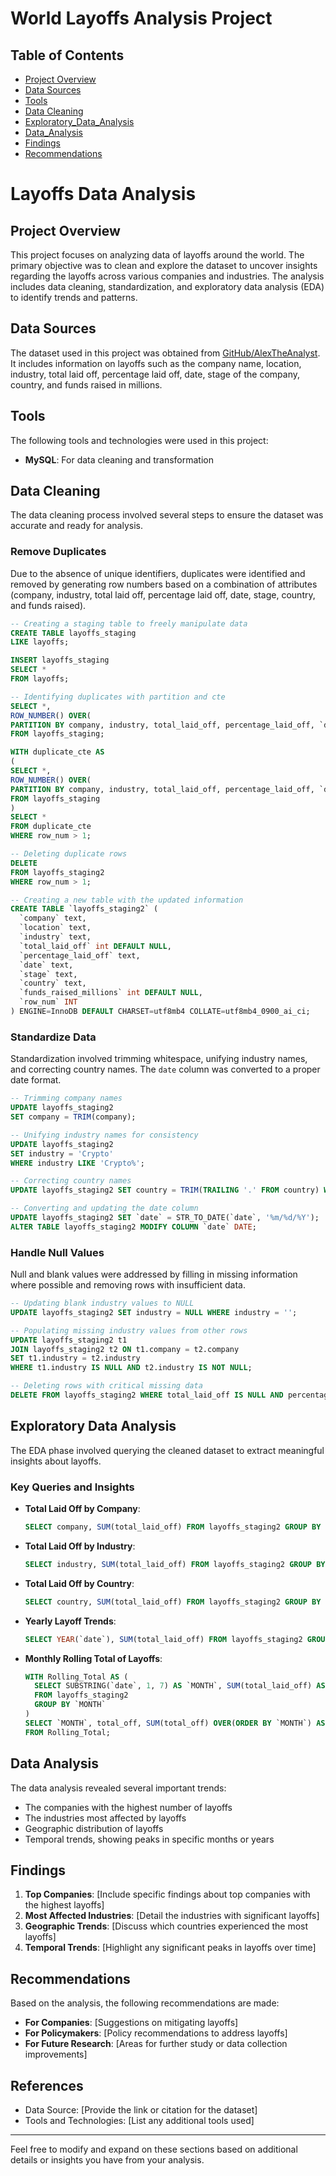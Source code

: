 # World Layoffs Analysis Project

## Table of Contents

- [Project Overview](#project-overview)
- [Data Sources](#data-sources)
- [Tools](#tools)
- [Data Cleaning](#data-cleaning)
- [Exploratory_Data_Analysis](#exploratory-data-analysis)
- [Data_Analysis](#data-analysis)
- [Findings](#findings)
- [Recommendations](#recommendations)

# Layoffs Data Analysis

## Project Overview
This project focuses on analyzing data of layoffs around the world. The primary objective was to clean and explore the dataset to uncover insights regarding the layoffs across various companies and industries. The analysis includes data cleaning, standardization, and exploratory data analysis (EDA) to identify trends and patterns.

## Data Sources
The dataset used in this project was obtained from [GitHub/AlexTheAnalyst](https://github.com/AlexTheAnalyst/MySQL-YouTube-Series/blob/main/layoffs.csv). It includes information on layoffs such as the company name, location, industry, total laid off, percentage laid off, date, stage of the company, country, and funds raised in millions.

## Tools
The following tools and technologies were used in this project:
- **MySQL**: For data cleaning and transformation

## Data Cleaning
The data cleaning process involved several steps to ensure the dataset was accurate and ready for analysis.

### Remove Duplicates
Due to the absence of unique identifiers, duplicates were identified and removed by generating row numbers based on a combination of attributes (company, industry, total laid off, percentage laid off, date, stage, country, and funds raised).

```sql
-- Creating a staging table to freely manipulate data
CREATE TABLE layoffs_staging
LIKE layoffs;

INSERT layoffs_staging
SELECT *
FROM layoffs;

-- Identifying duplicates with partition and cte
SELECT *,
ROW_NUMBER() OVER(
PARTITION BY company, industry, total_laid_off, percentage_laid_off, `date`) AS row_num
FROM layoffs_staging;

WITH duplicate_cte AS
(
SELECT *,
ROW_NUMBER() OVER(
PARTITION BY company, industry, total_laid_off, percentage_laid_off, `date`, stage, country, funds_raised_millions) AS row_num
FROM layoffs_staging
)
SELECT *
FROM duplicate_cte
WHERE row_num > 1;

-- Deleting duplicate rows
DELETE
FROM layoffs_staging2
WHERE row_num > 1;

-- Creating a new table with the updated information
CREATE TABLE `layoffs_staging2` (
  `company` text,
  `location` text,
  `industry` text,
  `total_laid_off` int DEFAULT NULL,
  `percentage_laid_off` text,
  `date` text,
  `stage` text,
  `country` text,
  `funds_raised_millions` int DEFAULT NULL,
  `row_num` INT
) ENGINE=InnoDB DEFAULT CHARSET=utf8mb4 COLLATE=utf8mb4_0900_ai_ci;
```

### Standardize Data
Standardization involved trimming whitespace, unifying industry names, and correcting country names. The `date` column was converted to a proper date format.

```sql
-- Trimming company names
UPDATE layoffs_staging2
SET company = TRIM(company);

-- Unifying industry names for consistency
UPDATE layoffs_staging2
SET industry = 'Crypto'
WHERE industry LIKE 'Crypto%';

-- Correcting country names
UPDATE layoffs_staging2 SET country = TRIM(TRAILING '.' FROM country) WHERE country LIKE 'United States%';

-- Converting and updating the date column
UPDATE layoffs_staging2 SET `date` = STR_TO_DATE(`date`, '%m/%d/%Y');
ALTER TABLE layoffs_staging2 MODIFY COLUMN `date` DATE;
```

### Handle Null Values
Null and blank values were addressed by filling in missing information where possible and removing rows with insufficient data.

```sql
-- Updating blank industry values to NULL
UPDATE layoffs_staging2 SET industry = NULL WHERE industry = '';

-- Populating missing industry values from other rows
UPDATE layoffs_staging2 t1
JOIN layoffs_staging2 t2 ON t1.company = t2.company
SET t1.industry = t2.industry
WHERE t1.industry IS NULL AND t2.industry IS NOT NULL;

-- Deleting rows with critical missing data
DELETE FROM layoffs_staging2 WHERE total_laid_off IS NULL AND percentage_laid_off IS NULL;
```

## Exploratory Data Analysis
The EDA phase involved querying the cleaned dataset to extract meaningful insights about layoffs.

### Key Queries and Insights
- **Total Laid Off by Company**:
  ```sql
  SELECT company, SUM(total_laid_off) FROM layoffs_staging2 GROUP BY company ORDER BY 2 DESC;
  ```
- **Total Laid Off by Industry**:
  ```sql
  SELECT industry, SUM(total_laid_off) FROM layoffs_staging2 GROUP BY industry ORDER BY 2 DESC;
  ```
- **Total Laid Off by Country**:
  ```sql
  SELECT country, SUM(total_laid_off) FROM layoffs_staging2 GROUP BY country ORDER BY 2 DESC;
  ```
- **Yearly Layoff Trends**:
  ```sql
  SELECT YEAR(`date`), SUM(total_laid_off) FROM layoffs_staging2 GROUP BY YEAR(`date`) ORDER BY 1 DESC;
  ```
- **Monthly Rolling Total of Layoffs**:
  ```sql
  WITH Rolling_Total AS (
    SELECT SUBSTRING(`date`, 1, 7) AS `MONTH`, SUM(total_laid_off) AS total_off
    FROM layoffs_staging2
    GROUP BY `MONTH`
  )
  SELECT `MONTH`, total_off, SUM(total_off) OVER(ORDER BY `MONTH`) AS rolling_total
  FROM Rolling_Total;
  ```

## Data Analysis
The data analysis revealed several important trends:
- The companies with the highest number of layoffs
- The industries most affected by layoffs
- Geographic distribution of layoffs
- Temporal trends, showing peaks in specific months or years

## Findings
1. **Top Companies**: [Include specific findings about top companies with the highest layoffs]
2. **Most Affected Industries**: [Detail the industries with significant layoffs]
3. **Geographic Trends**: [Discuss which countries experienced the most layoffs]
4. **Temporal Trends**: [Highlight any significant peaks in layoffs over time]

## Recommendations
Based on the analysis, the following recommendations are made:
- **For Companies**: [Suggestions on mitigating layoffs]
- **For Policymakers**: [Policy recommendations to address layoffs]
- **For Future Research**: [Areas for further study or data collection improvements]

## References
- Data Source: [Provide the link or citation for the dataset]
- Tools and Technologies: [List any additional tools used]

---

Feel free to modify and expand on these sections based on additional details or insights you have from your analysis.
